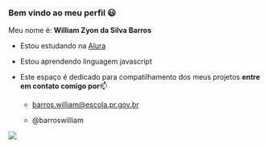 ### Bem vindo ao meu perfil 😃

Meu nome é: **William Zyon da Silva Barros**

- Estou estudando na [Alura](https://wwww.alura.com.br)
- Estou aprendendo linguagem javascript
- Este espaço é dedicado para compatilhamento dos meus projetos
  **entre em contato comigo por**📫
  
  - barros.william@escola.pr.gov.br
  
  - @barroswilliam

![](https://media.tenor.com/c2fAXXi6ymkAAAAC/kirby.gif)
